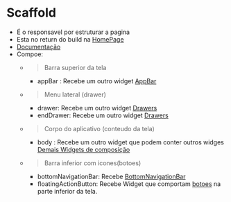 # Scaffold
- É o responsavel por estruturar a pagina
- Esta no return do build na [HomePage](./HomePage.md)
- [Documentação](https://api.flutter.dev/flutter/material/Scaffold-class.html)
- Compoe:
    - >Barra superior da tela
        - appBar : Recebe um outro widget [AppBar](./AppBar.md)
    - >Menu lateral (drawer)
        - drawer: Recebe um outro widget [Drawers](../Widgets/Drawers.md)
        - endDrawer: Recebe um outro widget [Drawers](../Widgets/Drawers.md)
    - >Corpo do aplicativo (conteudo da tela)
        - body : Recebe um outro widget que podem conter outros widges [Demais Widgets de composição](../Widgets/WidgetGeral.md)
    - > Barra inferior com icones(botoes)
        - bottomNavigationBar: Recebe [BottomNavigationBar](../Widgets/WidgetGeral.md#bottomnavigationbar)
        - floatingActionButton: Recebe Widget que comportam [botoes](../Widgets/WidgetGeral.md#buttons) na parte inferior da tela.